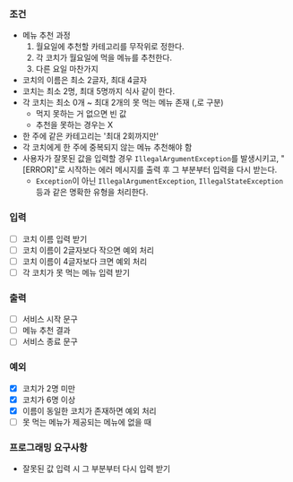 ### 조건
- 메뉴 추천 과정
  1. 월요일에 추천할 카테고리를 무작위로 정한다.
  2. 각 코치가 월요일에 먹을 메뉴를 추천한다.
  3. 다른 요일 마찬가지
- 코치의 이름은 최소 2글자, 최대 4글자
- 코치는 최소 2명, 최대 5명까지 식사 같이 한다.
- 각 코치는 최소 0개 ~ 최대 2개의 못 먹는 메뉴 존재 (,로 구분)
  - 먹지 못하는 거 없으면 빈 값
  - 추천을 못하는 경우는 X
- 한 주에 같은 카테고리는 '최대 2회까지만'
- 각 코치에게 한 주에 중복되지 않는 메뉴 추천해야 함
- 사용자가 잘못된 값을 입력할 경우 `IllegalArgumentException`를 발생시키고, "[ERROR]"로 시작하는 에러 메시지를 출력 후 그 부분부터 입력을 다시
  받는다.
    - `Exception`이 아닌 `IllegalArgumentException`, `IllegalStateException` 등과 같은 명확한 유형을 처리한다.

### 입력
- [ ] 코치 이름 입력 받기
- [ ] 코치 이름이 2글자보다 작으면 예외 처리
- [ ] 코치 이름이 4글자보다 크면 예외 처리
- [ ] 각 코치가 못 먹는 메뉴 입력 받기

### 출력
- [ ] 서비스 시작 문구
- [ ] 메뉴 추천 결과
- [ ] 서비스 종료 문구

### 예외
- [X] 코치가 2명 미만
- [X] 코치가 6명 이상
- [X] 이름이 동일한 코치가 존재하면 예외 처리
- [ ] 못 먹는 메뉴가 제공되는 메뉴에 없을 때

### 프로그래밍 요구사항
- 잘못된 값 입력 시 그 부분부터 다시 입력 받기 